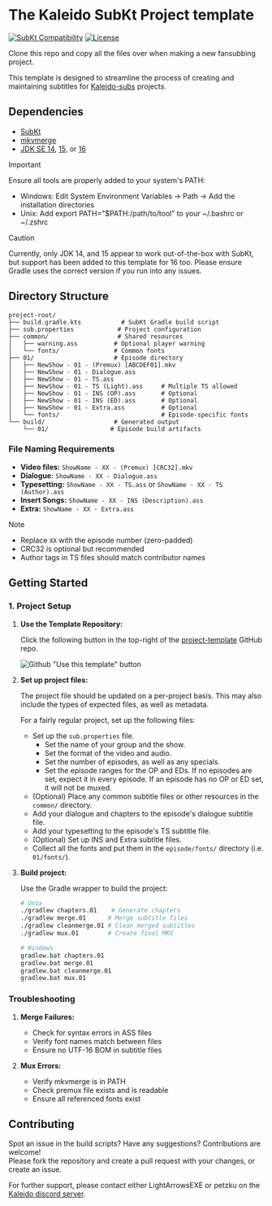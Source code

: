 # The Kaleido SubKt Project template

[![SubKt Compatibility](https://img.shields.io/badge/SubKt-1.20.1-blue)](https://github.com/TypesettingTools/SubKt)
[![License](https://img.shields.io/badge/license-MIT-green)](LICENSE)

Clone this repo
and copy all the files over
when making a new fansubbing project.

This template is designed to streamline the process
of creating and maintaining subtitles for [Kaleido-subs](https://github.com/Kaleido-subs) projects.

## Dependencies

- [SubKt](https://github.com/Myaamori/SubKt)
- [mkvmerge](https://mkvtoolnix.download/downloads.html)
- [JDK SE 14](https://www.oracle.com/java/technologies/javase/jdk14-archive-downloads.html),
  [15](https://www.oracle.com/java/technologies/javase/jdk15-archive-downloads.html),
  or [16](https://www.oracle.com/java/technologies/javase/jdk16-archive-downloads.html)

> [!IMPORTANT]
> Ensure all tools are properly added to your system's PATH:
> - Windows: Edit System Environment Variables → Path → Add the installation directories
> - Unix: Add export PATH="$PATH:/path/to/tool" to your ~/.bashrc or ~/.zshrc

> [!CAUTION]
> Currently, only JDK 14, and 15 appear to work out-of-the-box with SubKt, but support has been added to this template for 16 too.
> Please ensure Gradle uses the correct version if you run into any issues.

## Directory Structure

```
project-root/
├── build.gradle.kts           # SubKt Gradle build script
├── sub.properties            # Project configuration
├── common/                   # Shared resources
│   ├── warning.ass          # Optional player warning
│   └── fonts/               # Common fonts
├── 01/                      # Episode directory
│   ├── NewShow - 01 - (Premux) [ABCDEF01].mkv
│   ├── NewShow - 01 - Dialogue.ass
│   ├── NewShow - 01 - TS.ass
│   ├── NewShow - 01 - TS (Light).ass     # Multiple TS allowed
│   ├── NewShow - 01 - INS (OP).ass       # Optional
│   ├── NewShow - 01 - INS (ED).ass       # Optional
│   ├── NewShow - 01 - Extra.ass          # Optional
│   └── fonts/                            # Episode-specific fonts
└── build/                   # Generated output
    └── 01/                 # Episode build artifacts
```

### File Naming Requirements

- **Video files:** `ShowName - XX - (Premux) [CRC32].mkv`
- **Dialogue:** `ShowName - XX - Dialogue.ass`
- **Typesetting:** `ShowName - XX - TS.ass` or `ShowName - XX - TS (Author).ass`
- **Insert Songs:** `ShowName - XX - INS (Description).ass`
- **Extra:** `ShowName - XX - Extra.ass`

> [!NOTE]
> - Replace `XX` with the episode number (zero-padded)
> - CRC32 is optional but recommended
> - Author tags in TS files should match contributor names

## Getting Started

### 1. Project Setup

1. **Use the Template Repository:**

   Click the following button in the top-right of the [project-template](https://github.com/Kaleido-subs/project-template) GitHub repo.

   ![Github "Use this template" button](https://i.imgur.com/zT0SLVM.png)

2. **Set up project files:**

   The project file should be updated on a per-project basis.
   This may also include the types of expected files,
   as well as metadata.

   For a fairly regular project,
   set up the following files:

   - Set up the `sub.properties` file.
     - Set the name of your group and the show.
     - Set the format of the video and audio.
     - Set the number of episodes, as well as any specials.
     - Set the episode ranges for the OP and EDs.
       If no episodes are set, expect it in every episode.
       If an episode has no OP or ED set, it will not be muxed.
   - (Optional) Place any common subtitle files or other resources in the `common/` directory.
   - Add your dialogue and chapters to the episode's dialogue subtitle file.
   - Add your typesetting to the episode's TS subtitle file.
   - (Optional) Set up INS and Extra subtitle files.
   - Collect all the fonts and put them in the `episode/fonts/` directory (i.e. `01/fonts/`).

3. **Build project:**

   Use the Gradle wrapper to build the project:

   ```sh
   # Unix
   ./gradlew chapters.01    # Generate chapters
   ./gradlew merge.01      # Merge subtitle files
   ./gradlew cleanmerge.01 # Clean merged subtitles
   ./gradlew mux.01        # Create final MKV

   # Windows
   gradlew.bat chapters.01
   gradlew.bat merge.01
   gradlew.bat cleanmerge.01
   gradlew.bat mux.01
   ```

### Troubleshooting

1. **Merge Failures:**
   - Check for syntax errors in ASS files
   - Verify font names match between files
   - Ensure no UTF-16 BOM in subtitle files

2. **Mux Errors:**
   - Verify mkvmerge is in PATH
   - Check premux file exists and is readable
   - Ensure all referenced fonts exist

## Contributing

Spot an issue in the build scripts?
Have any suggestions?
Contributions are welcome!<br>
Please fork the repository
and create a pull request with your changes,
or create an issue.

For further support,
please contact either LightArrowsEXE or petzku
on the [Kaleido discord server](https://discord.gg/dk7aadV).
